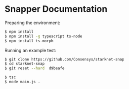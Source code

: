 # Snapper Documentation

Preparing the environment:

```bash
$ npm install
$ npm install -g typescript ts-node
$ npm install ts-morph
```

Running an example test:

```bash
$ git clone https://github.com/Consensys/starknet-snap    
$ cd starknet-snap
$ git reset --hard  d9beafe  

$ tsc
$ node main.js .
```
